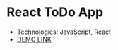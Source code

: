# React ToDo App
 * Technologies: JavaScript, React
 * [DEMO LINK](https://OliinykKostya.github.io/react_todo-app/)
